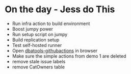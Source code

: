 # On the day - Jess do This

- Run infra action to build environment
- Boost jumpy power
- Run setup script on jumpy
- Build replication setup
- Test self-hosted runner
- Open [dbatools-githubactions](https://github.com/jpomfret/dbatools-githubactions/) in browser
- Make sure the simple actions from demo 1 are deleted 
- remove stale issue labels
- remove CatOwners table
